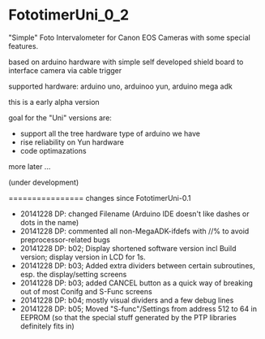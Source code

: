 FototimerUni_0_2
================

"Simple" Foto Intervalometer for Canon EOS Cameras with some special features.

based on arduino hardware with simple self developed shield board to interface camera via cable trigger

supported hardware: arduino uno, arduinoo yun, arduino mega adk

this is a early alpha version 

goal for the "Uni" versions are:
- support all the tree hardware type of arduino we have
- rise reliability on Yun hardware
- code optimazations

more later ...

(under development)

================
changes since FototimerUni-0.1
- 20141228 DP: changed Filename (Arduino IDE doesn't like dashes or dots in the name)
- 20141228 DP: commented all non-MegaADK-ifdefs with //% to avoid preprocessor-related bugs
- 20141228 DP: b02; Display shortened software version incl Build version; display version in LCD for 1s.
- 20141228 DP: b03; Added extra dividers between certain subroutines, esp. the display/setting screens
- 20141228 DP: b03; added CANCEL button as a quick way of breaking out of most Conifg and S-Func screens
- 20141228 DP: b04; mostly visual dividers and a few debug lines
- 20141228 DP: b05; Moved "S-func"/Settings from address 512 to 64 in EEPROM (so that the special stuff
  generated by the PTP libraries definitely fits in)
